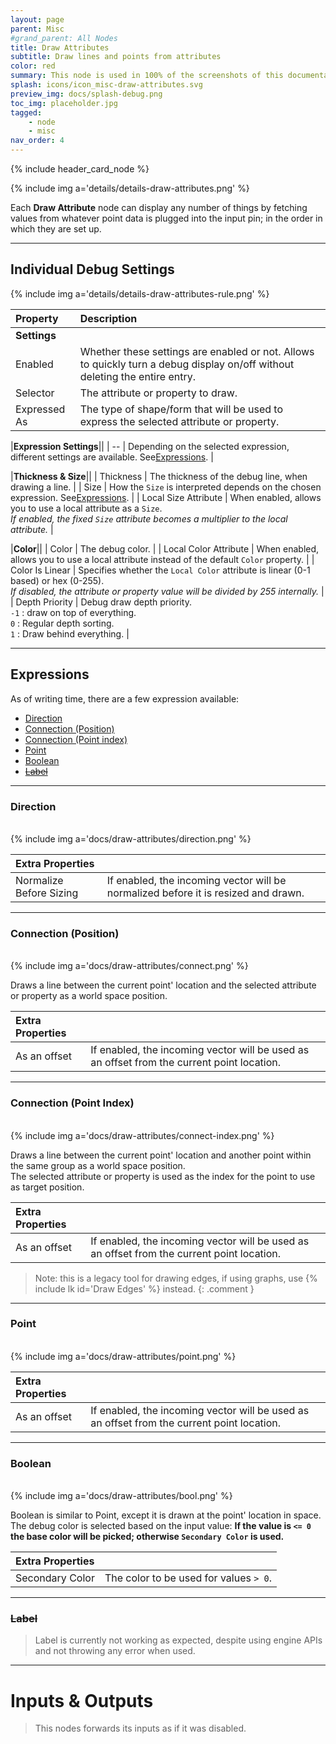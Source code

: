 ```yaml
---
layout: page
parent: Misc
#grand_parent: All Nodes
title: Draw Attributes
subtitle: Draw lines and points from attributes
color: red
summary: This node is used in 100% of the screenshots of this documentation.
splash: icons/icon_misc-draw-attributes.svg
preview_img: docs/splash-debug.png
toc_img: placeholder.jpg
tagged: 
    - node
    - misc
nav_order: 4
---
```


{% include header_card_node %}

{% include img a='details/details-draw-attributes.png' %} 

Each **Draw Attribute** node can display any number of things by fetching values from whatever point data is plugged into the input pin; in the order in which they are set up.

---
## Individual Debug Settings

{% include img a='details/details-draw-attributes-rule.png' %} 

| Property       | Description          |
|:-------------|:------------------|
|**Settings**||
| Enabled           | Whether these settings are enabled or not. Allows to quickly turn a debug display on/off without deleting the entire entry. |
| Selector          | The attribute or property to draw. |
| Expressed As          | The type of shape/form that will be used to express the selected attribute or property. |

|**Expression Settings**||
| --          | Depending on the selected expression, different settings are available. See[Expressions](#expressions). |

|**Thickness & Size**||
| Thickness          | The thickness of the debug line, when drawing a line. |
| Size          | How the `Size` is interpreted depends on the chosen expression. See[Expressions](#expressions). |
| Local Size Attribute          | When enabled, allows you to use a local attribute as a `Size`.<br>*If enabled, the fixed `Size` attribute becomes a multiplier to the local attribute.* |

|**Color**||
| Color          | The debug color. |
| Local Color Attribute          | When enabled, allows you to use a local attribute instead of the default `Color` property. |
| Color Is Linear          | Specifies whether the `Local Color` attribute is linear (0-1 based) or hex (0-255).<br>*If disabled, the attribute or property value will be divided by 255 internally.* |
| Depth Priority          | Debug draw depth priority. <br>`-1` : draw on top of everything.<br>`0` : Regular depth sorting.<br>`1` : Draw behind everything. |

---
## Expressions

As of writing time, there are a few expression available:
- [Direction](#direction)
- [Connection (Position)](#connection-position)
- [Connection (Point index)](#connection-point-index)
- [Point](#point)
- [Boolean](#boolean)
- ~~[Label](#label)~~

---
### Direction
<br>
{% include img a='docs/draw-attributes/direction.png' %} 

|**Extra Properties**||
|:-------------|:------------------|
| Normalize Before Sizing           | If enabled, the incoming vector will be normalized before it is resized and drawn. |

---
### Connection (Position)
<br>
{% include img a='docs/draw-attributes/connect.png' %} 

Draws a line between the current point' location and the selected attribute or property as a world space position.

|**Extra Properties**||
|:-------------|:------------------|
| As an offset           | If enabled, the incoming vector will be used as an offset from the current point location. |

---
### Connection (Point Index)
<br>
{% include img a='docs/draw-attributes/connect-index.png' %}  

Draws a line between the current point' location and another point within the same group as a world space position.  
The selected attribute or property is used as the index for the point to use as target position.

|**Extra Properties**||
|:-------------|:------------------|
| As an offset           | If enabled, the incoming vector will be used as an offset from the current point location. |

> Note: this is a legacy tool for drawing edges, if using graphs, use {% include lk id='Draw Edges' %} instead.
{: .comment }

---
### Point
<br>
{% include img a='docs/draw-attributes/point.png' %} 

|**Extra Properties**||
|:-------------|:------------------|
| As an offset           | If enabled, the incoming vector will be used as an offset from the current point location. |

---
### Boolean
<br>
{% include img a='docs/draw-attributes/bool.png' %} 

Boolean is similar to Point, except it is drawn at the point' location in space.  
The debug color is selected based on the input value: **If the value is `<= 0` the base color will be picked; otherwise `Secondary Color` is used.**

|**Extra Properties**||
|:-------------|:------------------|
| Secondary Color           | The color to be used for values `> 0`. |

---
### ~~Label~~
>Label is currently not working as expected, despite using engine APIs and not throwing any error when used.

---
# Inputs & Outputs
> This nodes forwards its inputs as if it was disabled.  